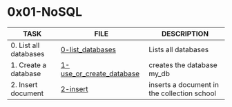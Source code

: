 # 0x01-NoSQL

| TASK                  | FILE                                                 | DESCRIPTION                |
|-----------------------|------------------------------------------------------|----------------------------|
| 0. List all databases | [0-list_databases](0-list_databases)                 | Lists all databases        |
| 1. Create a database  | [1-use_or_create_database](1-use_or_create_database) | creates the database my_db |
| 2. Insert document | [2-insert](2-insert) | inserts a document in the collection school |
